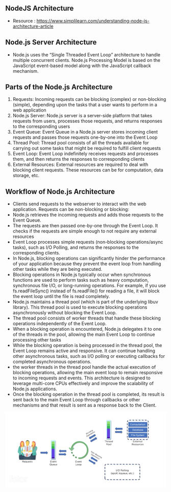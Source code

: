 ## NodeJS Architecture

- Resource : https://www.simplilearn.com/understanding-node-js-architecture-article 


## Node.js Server Architecture 
- Node.js uses the “Single Threaded Event Loop” architecture to handle multiple concurrent clients. Node.js Processing Model is based on the JavaScript event-based model along with the JavaScript callback mechanism.


## Parts of the Node.js Architecture
1. Requests: Incoming requests can be blocking (complex) or non-blocking (simple), depending upon the tasks that a user wants to perform in a web application
2. Node.js Server: Node.js server is a server-side platform that takes requests from users, processes those requests, and returns responses to the corresponding users
3. Event Queue: Event Queue in a Node.js server stores incoming client requests and passes those requests one-by-one into the Event Loop
4. Thread Pool: Thread pool consists of all the threads available for carrying out some tasks that might be required to fulfill client requests
5. Event Loop: Event Loop indefinitely receives requests and processes them, and then returns the responses to corresponding clients
6. External Resources: External resources are required to deal with blocking client requests. These resources can be for computation, data storage, etc.

## Workflow of Node.js Architecture
- Clients send requests to the webserver to interact with the web application. Requests can be non-blocking or blocking:
- Node.js retrieves the incoming requests and adds those requests to the Event Queue.
- The requests are then passed one-by-one through the Event Loop. It checks if the requests are simple enough to not require any external resources
- Event Loop processes simple requests (non-blocking operations/async tasks), such as I/O Polling, and returns the responses to the corresponding clients.
- In Node.js, blocking operations can significantly hinder the performance of your application because they prevent the event loop from handling other tasks while they are being executed. 
- Blocking operations in Node.js typically occur when synchronous functions are used to perform tasks such as heavy computation, synchronous file I/O, or long-running operations. For example, if you use fs.readFileSync() instead of fs.readFile() for reading a file, it will block the event loop until the file is read completely.
- Node.js maintains a thread pool (which is part of the underlying libuv library). This thread pool is used to execute blocking operations asynchronously without blocking the Event Loop.
- The thread pool consists of worker threads that handle these blocking operations independently of the Event Loop.
- When a blocking operation is encountered, Node.js delegates it to one of the threads in the pool, allowing the main Event Loop to continue processing other tasks
- While the blocking operation is being processed in the thread pool, the Event Loop remains active and responsive. It can continue handling other asynchronous tasks, such as I/O polling or executing callbacks for completed asynchronous operations.
- the worker threads in the thread pool handle the actual execution of blocking operations, allowing the main event loop to remain responsive to incoming requests and events. This architecture is designed to leverage multi-core CPUs effectively and improve the scalability of Node.js applications.
- Once the blocking operation in the thread pool is completed, its result is sent back to the main Event Loop through callbacks or other mechanisms and that result is sent as a response back to the Client.

![Nodejs Architecture Workflow](nodejs-architecture-workflow.png)